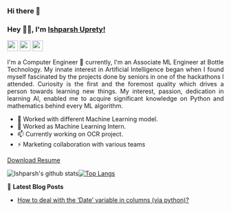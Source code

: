 ### Hi there 👋
### Hey 👋🏽, I'm [Ishparsh Uprety!](https://ishparshuprety.com.np) 
 
<p>
    <a href="mailto:uprety.ishparsh@gmail.com"><img src="https://img.shields.io/badge/Email-%23E4405F.svg?&style=for-the-badge&logo=gmail&logoColor=white" height=25></a>
  <a href="https://www.instagram.com/uprety_ishparsh/"><img src="https://img.shields.io/badge/instagram-%23E4405F.svg?&style=for-the-badge&logo=instagram&logoColor=white" height=25></a>  
  <a href="https://www.linkedin.com/in/ishparsh-uprety-85b1a1180"><img src="https://img.shields.io/badge/linkedin-%230077B5.svg?&style=for-the-badge&logo=linkedin&logoColor=white" height=25></a>
  </a>  
 
</p>
 
<div style="text-align: justify">
 
 
I'm  a Computer Engineer 🚀 currently, I'm an Associate ML Engineer at Bottle Technology. 
My innate interest in Artificial Intelligence began when I found myself fascinated by the projects done by seniors in one of the hackathons I attended. Curiosity is the first and the foremost quality which drives a person towards learning new things. My interest, passion, dedication in learning AI, enabled me to acquire significant knowledge on Python and mathematics behind every ML algorithm.
 

  </div>
 
- 🔭 Worked with different Machine Learning model.
- 🌱 Worked as Machine Learning Intern.
- 📫 Currently working on OCR project.
- ⚡  Marketing collaboration with various teams
 
[Download Resume](https://ishparshuprety.com.np)
 
![Ishparsh's github stats](https://github-readme-stats.vercel.app/api?username=ishparsh&count_private=true&show_icons=true&theme=dark)<a href="https://github.com/ishparsh">[![Top Langs](https://github-readme-stats.vercel.app/api/top-langs/?username=ishparsh&layout=compact&theme=dark)](https://github.com/ishparsh)</a>
 
 
 
📕 **Latest Blog Posts**
<!-- BLOG-POST-LIST:START -->
- [How to deal with the ‘Date’ variable in columns (via python)?](https://medium.com/@uprety.ishparsh/how-to-deal-with-the-date-variable-in-columns-via-python-58bb97b222d7)

<!-- BLOG-POST-LIST:END -->
 
 
 <!---img src="https://visitor-badge.glitch.me/badge?page_id=Diwas524.Diwas524" alt="Visitors Counter">
 
